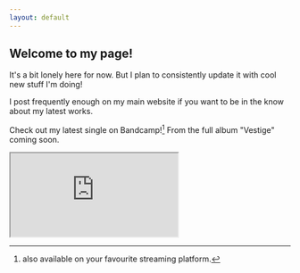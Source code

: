```yaml
---
layout: default
---
```

## Welcome to my page!

It's a bit lonely here for now. But I plan to consistently update it with cool new stuff I'm doing!

I post frequently enough on my main website if you want to be in the know about my latest works.

Check out my latest single on Bandcamp![^1] From the full album "Vestige" coming soon. 

[^1]: also available on your favourite streaming platform.

<aside>
    <iframe id="bandcampPlayer" title="Audio Player for 'Nice While it Lasted by Limentum' from Bandcamp" src="https://bandcamp.com/EmbeddedPlayer/album=27578427/size=large/bgcol=333333/linkcol=4ec5ec/artwork=small/transparent=true/">
        <a href="https://limentum.bandcamp.com/album/vestige">Vestige by Limentum</a>
    </iframe>
</aside>